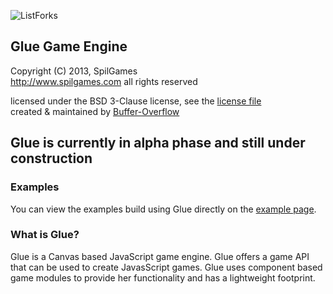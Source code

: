 ![ListForks](https://raw.github.com/Buffer-Overflow/images/master/glue-logo.jpg)

## Glue Game Engine
Copyright (C) 2013, SpilGames  
http://www.spilgames.com
all rights reserved

licensed under the BSD 3-Clause license, see the [license file](https://github.com/spilgames/5-glue-engine/blob/master/LICENSE)  
created & maintained by [Buffer-Overflow](https://github.com/Buffer-Overflow)  

## Glue is currently in alpha phase and still under construction

### Examples
You can view the examples build using Glue directly on the [example page](https://rawgithub.com/spilgames/glue/master/example/index.html).

### What is Glue?

Glue is a Canvas based JavaScript game engine. Glue offers a game API that can be used to create JavasScript games. Glue uses component based game modules to provide her functionality and has a lightweight footprint.
